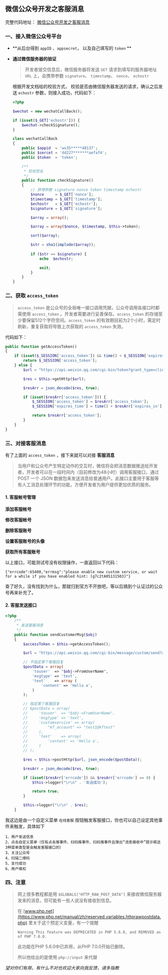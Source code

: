 ## 微信公众号开发之客服消息

完整代码地址： [微信公众号开发之客服消息](<https://github.com/zhengkx/weChat-development>)

### 一、接入微信公众号平台

* **从后台得到 `appID` 、`appsecret`， 以及自己填写的 `token`  **

* **通过微信服务器的验证**

  > 开发者提交信息后，微信服务器将发送 `GET` 请求到填写的服务器地址 `URL` 上，会携带参数 `signature`、 `timestamp`、 `nonce`、 `echostr`

  根据开发文档给的校验方式， 校验是否由微信服务器发送的请求，确认之后发送 `echostr` 参数，则接入成功，代码如下：

  ```php
  <?php
  
  $wechat = new wechatCallBack();
  
  if (isset($_GET['echostr'])) {
      $wechat->checkSignature();
  }
  
  class wechatCallBack
  {
      public $appid  = 'wx35*****48137';
      public $sercet = 'dd227*******aefaf4';
      public $token  = 'token';
  
      /**
       * 检验签名
       */
      public function checkSignature()
      {
          // 获得参数 signature nonce token timestamp echostr
          $nonce     = $_GET['nonce'];
          $timestamp = $_GET['timestamp'];
          $echostr   = $_GET['echostr'];
          $signature = $_GET['signature'];
  
          $array = array();
  
          $array = array($nonce, $timestamp, $this->token);
  
          sort($array);
  
          $str = sha1(implode($array));
          
          if ($str == $signature) {
              echo  $echostr;
  
              exit;
          }
      }
  }
  ```



### 二、获取 `access_token`

> `access_token` 是公众号的全局唯一接口调用凭据，公众号调用各接口时都需使用 `access_token` 。开发者需要进行妥善保存。`access_token` 的存储至少要保留512个字符空间。`access_token` 的有效期目前为2个小时，需定时刷新，重复获取将导致上次获取的 `access_token` 失效。

代码如下：

```php
public function getAccessToken()
{
    if (isset($_SESSION['access_token']) && time() < $_SESSION['expires_time']) {
        return $_SESSION['access_token'];
    } else {
        $url = "https://api.weixin.qq.com/cgi-bin/token?grant_type=client_credential&appid=$this->appid&secret=$this->sercet";

        $res = $this->getHttp($url);

        $resArr = json_decode($res, true);

        if (isset($resArr['access_token'])) {
            $_SESSION['access_token'] = $resArr['access_token'];
            $_SESSION['expires_time'] = time() + $resArr['expires_in'];

            return $resArr['access_token'];
        }
    }
}
```

### 三、对接客服消息

有了上面的 `access_token` ，接下来就可以对接 **客服消息**

> 当用户和公众号产生特定动作的交互时，微信将会把消息数据推送给开发者，开发者可以在一段时间内（目前修改为48小时）调用客服接口，通过 POST 一个 JSON 数据包来发送消息给普通用户。此接口主要用于客服等有人工消息处理环节的功能，方便开发者为用户提供更加优质的服务。

#### 1. 客服帐号管理

**添加客服帐号**

**修改客服帐号**

**删除客服账号**

**设置客服账号的头像**

**获取所有客服账号**

以上接口，可能测试号没有权限操作，一直返回以下代码：

```
{"errcode":65400,"errmsg":"please enable new custom service, or wait for a while if you have enabled hint: [g7c2tA05131503]"}
```

查了好久，没有找到为什么，那就归到官方不开放吧，等以后搞到个认证过的公众号再来补充了。

#### 2. 客服发送接口

```php
<?php
    /**
     * 发送客服消息
     */
    public function sendCustomerMsg($obj)
    {
        $accessToken = $this->getAccessToken();

        $url = "https://api.weixin.qq.com/cgi-bin/message/custom/send?access_token=$accessToken";

        // 不指定某个客服回复
        $postData = array(
            'touser'  => "$obj->FromUserName",
            'msgtype' => 'text',
            'text'    => array (
                'content' => 'Hello a',
            )
        );

        // 指定某个客服回复
        // $postData = array(
        //     'touser'  => "$obj->FromUserName",
        //     'msgtype' => 'text',
        //     'customservice' => array(
        //         "kf_account" => "test1@kftest"
        //     ),
        //     'text'    => array(
        //         'content' => 'Hello a',
        //     )
        // );

        $res = $this->postHttp($url, json_encode($postData));

        $resArr = json_decode($res, true);

        if (isset($resArr['errcode']) && $resArr['errcode'] == 0) {
            $this->logger("\r\n" . '发送成功');

            return true;
        }

        $this->logger("\r\n" . $res);
    }

```

我这边是由一个自定义菜单 `在线客服` 按钮触发客服接口，你也可以自己设定其他事件来触发，具体如下

```
1、用户发送信息
2、点击自定义菜单（仅有点击推事件、扫码推事件、扫码推事件且弹出“消息接收中”提示框这3种菜单类型是会触发客服接口的）
3、关注公众号
4、扫描二维码
5、支付成功
6、用户维权
```

### 四、注意

> 网上很多教程都是用 `$GLOBALS["HTTP_RAW_POST_DATA"]`  来接收微信服务器发来的消息，但可能有一些人说没有接收到信息。
>
> 在 [www.php.net](https://www.php.net/manual/zh/reserved.variables.httprawpostdata.php) 里关于这个预定义变量，有一个提醒
>
> ```
> Warning This feature was DEPRECATED in PHP 5.6.0, and REMOVED as of PHP 7.0.0.
> ```
>
> 此功能在PHP 5.6.0中已弃用，从PHP 7.0.0开始已删除。
>
> 所以他给出的是使用 `php://input` 来代替



*望对你们有用，有什么不对也欢迎大家向我反馈，请多指教*